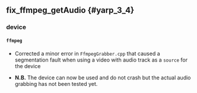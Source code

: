 fix_ffmpeg_getAudio {#yarp_3_4}
---------------

### device

#### `ffmpeg`

* Corrected a minor error in `FfmpegGrabber.cpp` that caused a segmentation fault when using a video with audio track as a `source` for the device

* **N.B.** The device can now be used and do not crash but the actual audio grabbing has not been tested yet.